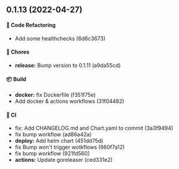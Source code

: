 ## 0.1.13 (2022-04-27)

#### 🔀 Code Refactoring

* Add some healthchecks (6d6c3673)

#### 🚧 Chores

* **release:** Bump version to 0.1.11 (a9da55cd)

#### 📦 Build

* **docker:** fix Dockerfile (f351f75e)
* Add docker & actions workflows (31f04482)

#### 🔁 CI

* fix: Add CHANGELOG.md and Chart.yaml to commit (3a3f9494)
* fix bump workflow (ad86a42a)
* **deploy:** Add helm chart (451dd75d)
* fix Bump won't trigger wotkflows (660f7a12)
* fix bump workflow (921fd560)
* **actions:** Update goreleaser (ced331e2)

